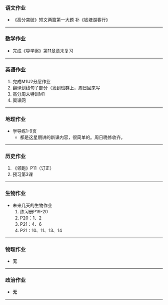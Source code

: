 ### 语文作业 ###
* 《高分突破》短文两篇第一大题 补《钱塘湖春行》
-----
### 数学作业 ###
* 完成《导学案》第11章章末复习
-----
### 英语作业 ###
1. 完成M1U2分层作业
2. 翻译划线句子部分（发到班群上，周日回来写
3. 高分周末特训M1
4. 翼课网
-----
### 地理作业 ###
* 学导练1-9页
	* 都是这星期讲的新课内容，很简单的。周日晚修收齐。
-----
### 历史作业 ###
1. 《领跑》P11（订正）
2. 预习第3课
-----
### 生物作业 ###
* 未来几天的生物作业
	1. 练习册P19-20
	2. P20：1、2
	3. P21：4、6
	4. P21：10、11、13、14
-----
### 物理作业 ###
* **无**
-----
### 政治作业 ###
* **无**
-----
